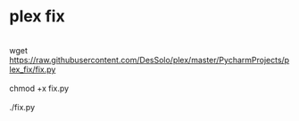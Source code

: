 # plex fix
<br>wget https://raw.githubusercontent.com/DesSolo/plex/master/PycharmProjects/plex_fix/fix.py</br>
<br>chmod +x fix.py</br>
<br>./fix.py</br>
